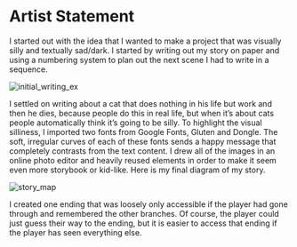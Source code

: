 # Artist Statement

I started out with the idea that I wanted to make a project that was visually silly and textually sad/dark. I started by writing out my story on paper and using a numbering system to plan out the next scene I had to write in a sequence.

![initial_writing_ex](https://cdn.glitch.me/4c7e8cde-1565-4bae-bdd9-0101901e0473%2Ftext_ex.jpg?v=1636144402256)

I settled on writing about a cat that does nothing in his life but work and then he dies, because people do this in real life, but when it’s about cats people automatically think it’s going to be silly. To highlight the visual silliness, I imported two fonts from Google Fonts, Gluten and Dongle. The soft, irregular curves of each of these fonts sends a happy message that completely contrasts from the text content. I drew all of the images in an online photo editor and heavily reused elements in order to make it seem even more storybook or kid-like. Here is my final diagram of my story. 

![story_map](https://cdn.glitch.me/4c7e8cde-1565-4bae-bdd9-0101901e0473%2Fstory_layout.jpg?v=1636144403001)

I created one ending that was loosely only accessible if the player had gone through and remembered the other branches. Of course, the player could just guess their way to the ending, but it is easier to access that ending if the player has seen everything else.